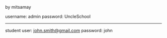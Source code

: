 
by mitsamay

username: admin
password: UncleSchool

----------

student user: john.smith@gmail.com
password: john
